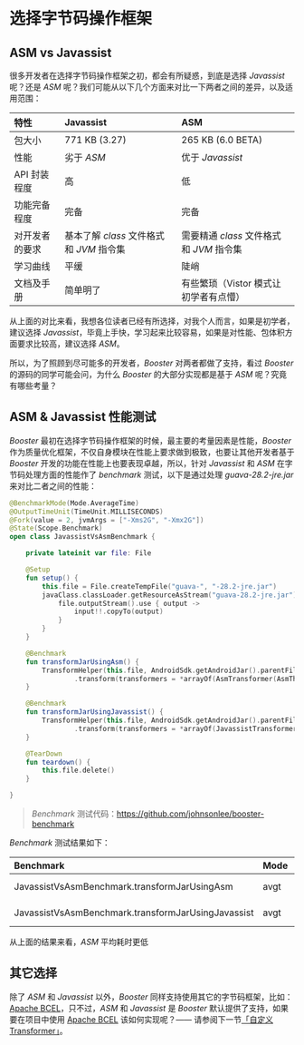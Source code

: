 # 选择字节码操作框架

## ASM vs Javassist

很多开发者在选择字节码操作框架之初，都会有所疑惑，到底是选择 *Javassist* 呢？还是 *ASM* 呢？我们可能从以下几个方面来对比一下两者之间的差异，以及适用范围：

| 特性           | Javassist                                | ASM                                      |
|:---------------|:-----------------------------------------|:-----------------------------------------|
| 包大小         | 771 KB (3.27)                            | 265 KB (6.0 BETA)                        |
| 性能           | 劣于 *ASM*                               | 优于 *Javassist*                         |
| API 封装程度   | 高                                       | 低                                       |
| 功能完备程度   | 完备                                     | 完备                                     |
| 对开发者的要求 | 基本了解 *class* 文件格式和 *JVM* 指令集 | 需要精通 *class* 文件格式和 *JVM* 指令集 |
| 学习曲线       | 平缓                                     | 陡峭                                     |
| 文档及手册     | 简单明了                                 | 有些繁琐（Vistor 模式让初学者有点懵）    |

从上面的对比来看，我想各位读者已经有所选择，对我个人而言，如果是初学者，建议选择 *Javassist*，毕竟上手快，学习起来比较容易，如果是对性能、包体积方面要求比较高，建议选择 *ASM*。

所以，为了照顾到尽可能多的开发者，*Booster* 对两者都做了支持，看过 *Booster* 的源码的同学可能会问，为什么 *Booster* 的大部分实现都是基于 *ASM* 呢？究竟有哪些考量？

## ASM & Javassist 性能测试

*Booster* 最初在选择字节码操作框架的时候，最主要的考量因素是性能，*Booster* 作为质量优化框架，不仅自身模块在性能上要求做到极致，也要让其他开发者基于 *Booster* 开发的功能在性能上也要表现卓越，所以，针对 *Javassist* 和 *ASM* 在字节码处理方面的性能作了 *benchmark* 测试，以下是通过处理 *guava-28.2-jre.jar* 来对比二者之间的性能：

```kotlin
@BenchmarkMode(Mode.AverageTime)
@OutputTimeUnit(TimeUnit.MILLISECONDS)
@Fork(value = 2, jvmArgs = ["-Xms2G", "-Xmx2G"])
@State(Scope.Benchmark)
open class JavassistVsAsmBenchmark {

    private lateinit var file: File

    @Setup
    fun setup() {
        this.file = File.createTempFile("guava-", "-28.2-jre.jar")
        javaClass.classLoader.getResourceAsStream("guava-28.2-jre.jar").use { input ->
            file.outputStream().use { output ->
                input!!.copyTo(output)
            }
        }
    }

    @Benchmark
    fun transformJarUsingAsm() {
        TransformHelper(this.file, AndroidSdk.getAndroidJar().parentFile)
                .transform(transformers = *arrayOf(AsmTransformer(AsmThreadTransformer())))
    }

    @Benchmark
    fun transformJarUsingJavassist() {
        TransformHelper(this.file, AndroidSdk.getAndroidJar().parentFile)
                .transform(transformers = *arrayOf(JavassistTransformer(JavassistThreadTransformer())))
    }

    @TearDown
    fun teardown() {
        this.file.delete()
    }

}
```

> *Benchmark* 测试代码：https://github.com/johnsonlee/booster-benchmark

*Benchmark* 测试结果如下：

|Benchmark                                          | Mode | Cnt |   Score |    Error | Units |
|:--------------------------------------------------|------|-----|---------|----------|-------|
|JavassistVsAsmBenchmark.transformJarUsingAsm       | avgt |  10 | 203.489 | ± 52.174 | ms/op |
|JavassistVsAsmBenchmark.transformJarUsingJavassist | avgt |  10 | 277.695 | ± 10.801 | ms/op |

从上面的结果来看，*ASM* 平均耗时更低

## 其它选择

除了 *ASM* 和 *Javassist* 以外，*Booster* 同样支持使用其它的字节码框架，比如：[Apache BCEL](https://commons.apache.org/bcel/)，只不过，*ASM* 和 *Javassist* 是 *Booster* 默认提供了支持，如果要在项目中使用 [Apache BCEL](https://commons.apache.org/bcel/) 该如何实现呢？—— 请参阅下一节[「自定义 Transformer」](./custom-transformer/)。
